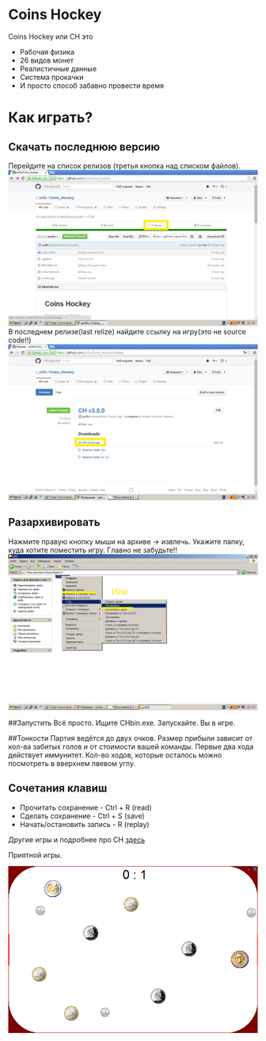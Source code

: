 # Coins Hockey
Coins Hockey или CH это
+ Рабочая физика
+ 26 видов монет
+ Реалистичные данные
+ Система прокачки
+ И просто способ забавно провести время

# Как играть?

## Скачать последнюю версию
Перейдите на список релизов (третья кнопка над списком файлов).
![alt tag](./readme_picture/release_bottom.jpg)
В последнем релизе(last relize) найдите ссылку на игру(это не source code!!) 
![alt tag](./readme_picture/download.jpg)

## Разархивировать
Нажмите правую кнопку мыши на архиве -> извлечь. Укажите папку, куда хотите поместить игру. Главно не забудьте!!
![alt tag](./readme_picture/unzip.jpg)

##Запустить
Всё просто. Ищите CHbin.exe. Запускайте. Вы в игре.

##Тонкости
Партия ведётся до двух очков. Размер прибыли зависит от кол-ва забитых голов и от стоимости вашей команды. Первые два хода действует иммунитет. Кол-во ходов, которые осталось можно посмотреть в вверхнем лвевом углу.

## Сочетания клавиш
+ Прочитать сохранение - Ctrl + R (read)
+ Сделать сохранение - Ctrl + S (save)
+ Начать/остановить запись - R (replay)

Другие игры и подробнее про CH [здесь](http://vk.com/my_programs)

Приятной игры.

![alt tag](./readme_picture/screen.png)
